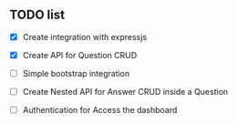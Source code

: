 
TODO list
---

- [x] Create integration with expressjs
- [x] Create API for Question CRUD
- [ ] Simple bootstrap integration
- [ ] Create Nested API for Answer CRUD inside a Question
- [ ] Authentication for Access the dashboard

